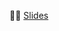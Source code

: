 👩‍💻 [Slides](https://docs.google.com/presentation/d/1bpiV_yNuAGpbOLnbUMnC4s6J3QmfZ52P3vpQsmQlp_U/edit?usp=sharing)
